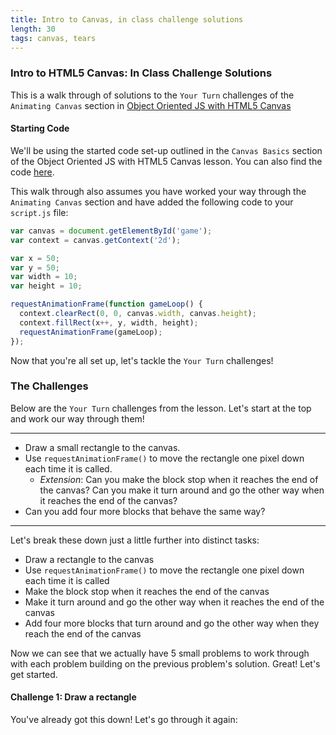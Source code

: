 ```yaml
---
title: Intro to Canvas, in class challenge solutions
length: 30
tags: canvas, tears
---
```



### Intro to HTML5 Canvas: In Class Challenge Solutions

This is a walk through of solutions to the `Your Turn` challenges of the `Animating Canvas` section in [Object Oriented JS with HTML5 Canvas](http://frontend.turing.io/lessons/html5-canvas-object-oriented-js.html)

#### Starting Code

We'll be using the started code set-up outlined in the `Canvas Basics` section of the Object Oriented JS with HTML5 Canvas lesson. You can also find the code [here](https://github.com/stevekinney/advanced-js-fundamentals-ck/tree/gh-pages/demos/canvas-blocks).

This walk through also assumes you have worked your way through the `Animating Canvas` section and have added the following code to your `script.js` file:

```js
var canvas = document.getElementById('game');
var context = canvas.getContext('2d');

var x = 50;
var y = 50;
var width = 10;
var height = 10;

requestAnimationFrame(function gameLoop() {
  context.clearRect(0, 0, canvas.width, canvas.height);
  context.fillRect(x++, y, width, height);
  requestAnimationFrame(gameLoop);
});
```

Now that you're all set up, let's tackle the `Your Turn` challenges!

### The Challenges

Below are the `Your Turn` challenges from the lesson. Let's start at the top and work our way through them!

---
* Draw a small rectangle to the canvas.
* Use `requestAnimationFrame()` to move the rectangle one pixel down each time it is called.
  * _Extension_: Can you make the block stop when it reaches the end of the canvas? Can you make it turn around and go the other way when it reaches the end of the canvas?
* Can you add four more blocks that behave the same way?
---

Let's break these down just a little further into distinct tasks:

* Draw a rectangle to the canvas
* Use `requestAnimationFrame()` to move the rectangle one pixel down each time it is called
* Make the block stop when it reaches the end of the canvas
* Make it turn around and go the other way when it reaches the end of the canvas
* Add four more blocks that turn around and go the other way when they reach the end of the canvas

Now we can see that we actually have 5 small problems to work through with each problem building on the previous problem's solution. Great! Let's get started.

#### Challenge 1: Draw a rectangle

You've already got this down! Let's go through it again:
